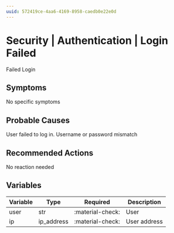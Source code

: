 ```yaml
---
uuid: 572419ce-4aa6-4169-8958-caedb0e22e0d
---
```

# Security | Authentication | Login Failed

Failed Login

## Symptoms

No specific symptoms

## Probable Causes

User failed to log in. Username or password mismatch

## Recommended Actions

No reaction needed

## Variables

Variable | Type | Required | Description
--- | --- | --- | ---
user | str | :material-check: | User
ip | ip_address | :material-check: | User address
